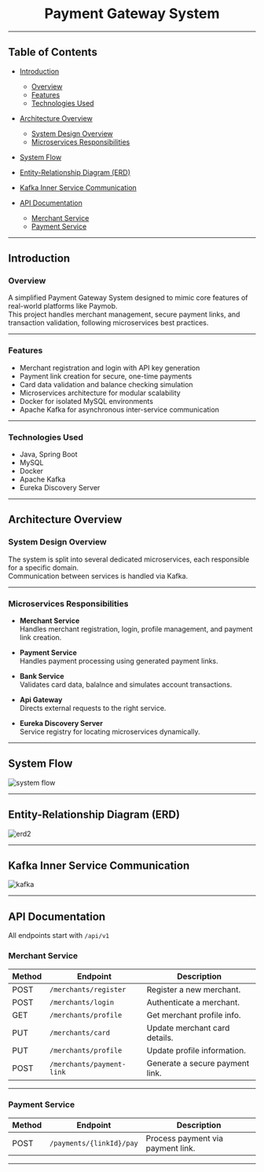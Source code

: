 <h1 align="center">Payment Gateway System</h1>

---

##  Table of Contents

- [Introduction](#introduction)
  - [Overview](#overview)
  - [Features](#features)
  - [Technologies Used](#technologies-used)
- [Architecture Overview](#architecture-overview)
  - [System Design Overview](#system-design-overview)
  - [Microservices Responsibilities](#microservices-responsibilities)
- [System Flow](#system-flow)
- [Entity-Relationship Diagram (ERD)](#entity-relationship-diagram-erd)
- [Kafka Inner Service Communication](#kafka-inner-service-communication)

- [API Documentation](#api-documentation)
  - [Merchant Service](#merchant-service)
  - [Payment Service](#payment-service)


---

## Introduction

### Overview
A simplified Payment Gateway System designed to mimic core features of real-world platforms like Paymob.  
This project handles merchant management, secure payment links, and transaction validation, following microservices best practices.

---

### Features  

- Merchant registration and login with API key generation  
- Payment link creation for secure, one-time payments  
- Card data validation and balance checking simulation  
- Microservices architecture for modular scalability  
- Docker for isolated MySQL environments  
- Apache Kafka for asynchronous inter-service communication  

---

### Technologies Used  

- Java, Spring Boot  
- MySQL  
- Docker  
- Apache Kafka  
- Eureka Discovery Server  

---

## Architecture Overview  

### System Design Overview
The system is split into several dedicated microservices, each responsible for a specific domain.  
Communication between services is handled via Kafka.

---

### Microservices Responsibilities  

- **Merchant Service**  
  Handles merchant registration, login, profile management, and payment link creation.

- **Payment Service**  
  Handles payment processing using generated payment links.

- **Bank Service**  
  Validates card data, balalnce and simulates account transactions.

- **Api Gateway**  
  Directs external requests to the right service.

- **Eureka Discovery Server**  
  Service registry for locating microservices dynamically.

---

## System Flow
![system flow](https://github.com/user-attachments/assets/5de3dbb3-bc15-4691-b602-c48a3e864b90)


---


## Entity-Relationship Diagram (ERD)
![erd2](https://github.com/user-attachments/assets/487a4490-cfcd-4ce8-9699-90769c39bd73)

---

## Kafka Inner Service Communication
![kafka](https://github.com/user-attachments/assets/6d4775c9-6d67-4932-9a12-de221ca7939f)


---

## API Documentation  

All endpoints start with
`/api/v1`

###  Merchant Service  

| Method | Endpoint                    | Description                           |
|--------|-----------------------------|---------------------------------------|
| POST   | `/merchants/register`       | Register a new merchant.              |
| POST   | `/merchants/login`          | Authenticate a merchant.              |
| GET    | `/merchants/profile`        | Get merchant profile info.            |
| PUT    | `/merchants/card`           | Update merchant card details.         |
| PUT    | `/merchants/profile`        | Update profile information.           |
| POST   | `/merchants/payment-link`   | Generate a secure payment link.       |

---

### Payment Service  

| Method | Endpoint                   | Description                          |
|--------|----------------------------|--------------------------------------|
| POST   | `/payments/{linkId}/pay`   | Process payment via payment link.    |

---





